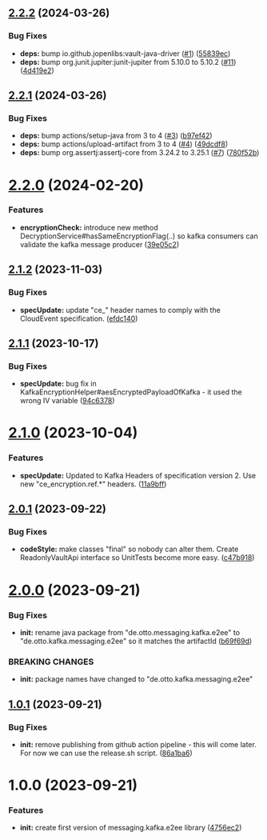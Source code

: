 ## [2.2.2](https://github.com/otto-de/kafka-messaging-e2ee/compare/v2.2.1...v2.2.2) (2024-03-26)


### Bug Fixes

* **deps:** bump io.github.jopenlibs:vault-java-driver ([#1](https://github.com/otto-de/kafka-messaging-e2ee/issues/1)) ([55839ec](https://github.com/otto-de/kafka-messaging-e2ee/commit/55839ec3c4fb9aadcfb6742fed888acd38f5c858))
* **deps:** bump org.junit.jupiter:junit-jupiter from 5.10.0 to 5.10.2 ([#11](https://github.com/otto-de/kafka-messaging-e2ee/issues/11)) ([4d419e2](https://github.com/otto-de/kafka-messaging-e2ee/commit/4d419e27d5475f4415e8f313bb0694c31b0903df))

## [2.2.1](https://github.com/otto-de/kafka-messaging-e2ee/compare/v2.2.0...v2.2.1) (2024-03-26)


### Bug Fixes

* **deps:** bump actions/setup-java from 3 to 4 ([#3](https://github.com/otto-de/kafka-messaging-e2ee/issues/3)) ([b97ef42](https://github.com/otto-de/kafka-messaging-e2ee/commit/b97ef421bef409c11cc3a008c1a1426c07c1db31))
* **deps:** bump actions/upload-artifact from 3 to 4 ([#4](https://github.com/otto-de/kafka-messaging-e2ee/issues/4)) ([49dcdf8](https://github.com/otto-de/kafka-messaging-e2ee/commit/49dcdf8864e79459c23f12aaa67fd5c9e4764414))
* **deps:** bump org.assertj:assertj-core from 3.24.2 to 3.25.1 ([#7](https://github.com/otto-de/kafka-messaging-e2ee/issues/7)) ([780f52b](https://github.com/otto-de/kafka-messaging-e2ee/commit/780f52b8b00552f69cbe72f86507bffae27e21a4))

# [2.2.0](https://github.com/otto-de/kafka-messaging-e2ee/compare/v2.1.2...v2.2.0) (2024-02-20)


### Features

* **encryptionCheck:** introduce new method DecryptionService#hasSameEncryptionFlag(..) so kafka consumers can validate the kafka message producer ([39e05c2](https://github.com/otto-de/kafka-messaging-e2ee/commit/39e05c21e99740177f2cdcaa6689c85a3ff93861))

## [2.1.2](https://github.com/otto-de/kafka-messaging-e2ee/compare/v2.1.1...v2.1.2) (2023-11-03)


### Bug Fixes

* **specUpdate:** update "ce_" header names to comply with the CloudEvent specification. ([efdc140](https://github.com/otto-de/kafka-messaging-e2ee/commit/efdc140bb63646772e294682f6e824fae947e95f))

## [2.1.1](https://github.com/otto-de/kafka-messaging-e2ee/compare/v2.1.0...v2.1.1) (2023-10-17)


### Bug Fixes

* **specUpdate:** bug fix in KafkaEncryptionHelper#aesEncryptedPayloadOfKafka - it used the wrong IV variable ([94c6378](https://github.com/otto-de/kafka-messaging-e2ee/commit/94c63786643d9e187e2d8d7c26657f62623cf8e7))

# [2.1.0](https://github.com/otto-de/kafka-messaging-e2ee/compare/v2.0.1...v2.1.0) (2023-10-04)


### Features

* **specUpdate:** Updated to Kafka Headers of specification version 2. Use new "ce_encryption.ref.*" headers. ([11a9bff](https://github.com/otto-de/kafka-messaging-e2ee/commit/11a9bff9bc324a480e832d271d8af3108db9dc68))

## [2.0.1](https://github.com/otto-de/kafka-messaging-e2ee/compare/v2.0.0...v2.0.1) (2023-09-22)


### Bug Fixes

* **codeStyle:** make classes "final" so nobody can alter them. Create ReadonlyVaultApi interface so UnitTests become more easy. ([c47b918](https://github.com/otto-de/kafka-messaging-e2ee/commit/c47b9189fb7c54808b11752a5acae1cf5eb56ccf))

# [2.0.0](https://github.com/otto-de/kafka-messaging-e2ee/compare/v1.0.1...v2.0.0) (2023-09-21)


### Bug Fixes

* **init:** rename java package from "de.otto.messaging.kafka.e2ee" to "de.otto.kafka.messaging.e2ee" so it matches the artifactId ([b69f69d](https://github.com/otto-de/kafka-messaging-e2ee/commit/b69f69dcf56ae91f316337a9b42627f8d43aa5b3))


### BREAKING CHANGES

* **init:** package names have changed to "de.otto.kafka.messaging.e2ee"

## [1.0.1](https://github.com/otto-de/kafka-messaging-e2ee/compare/v1.0.0...v1.0.1) (2023-09-21)


### Bug Fixes

* **init:** remove publishing from github action pipeline - this will come later. For now we can use the release.sh script. ([86a1ba6](https://github.com/otto-de/kafka-messaging-e2ee/commit/86a1ba61f0d9810dbe1cd7c3673428403d70b959))

# 1.0.0 (2023-09-21)


### Features

* **init:** create first version of messaging.kafka.e2ee library ([4756ec2](https://github.com/otto-de/kafka-messaging-e2ee/commit/4756ec2ea036e3a43ec4dc646632dbdcc3fc8935))
